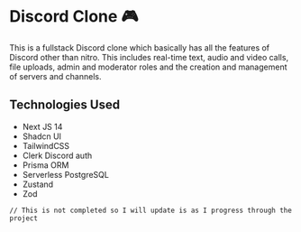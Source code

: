 # Discord Clone 🎮

This is a fullstack Discord clone which basically has all the features of Discord other than nitro. This includes real-time text, audio and video calls, file uploads, admin and moderator roles and the creation and management of servers and channels.

## Technologies Used
- Next JS 14
- Shadcn UI
- TailwindCSS
- Clerk Discord auth
- Prisma ORM
- Serverless PostgreSQL
- Zustand
- Zod
```
// This is not completed so I will update is as I progress through the project
```